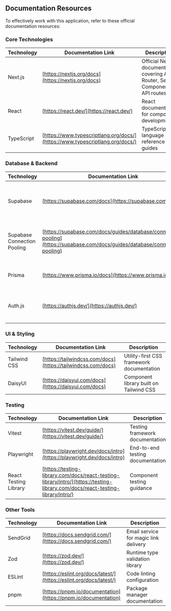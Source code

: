 ## Documentation Resources

To effectively work with this application, refer to these official documentation resources:

### Core Technologies

| Technology | Documentation Link | Description |
|------------|-------------------|-------------|
| Next.js | [https://nextjs.org/docs](https://nextjs.org/docs) | Official Next.js documentation covering App Router, Server Components, API routes |
| React | [https://react.dev/](https://react.dev/) | React documentation for component development |
| TypeScript | [https://www.typescriptlang.org/docs/](https://www.typescriptlang.org/docs/) | TypeScript language reference and guides |

### Database & Backend

| Technology | Documentation Link | Description |
|------------|-------------------|-------------|
| Supabase | [https://supabase.com/docs](https://supabase.com/docs) | Supabase documentation for PostgreSQL database management |
| Supabase Connection Pooling | [https://supabase.com/docs/guides/database/connection-pooling](https://supabase.com/docs/guides/database/connection-pooling) | Documentation for Supabase connection pooler (required for IPv4 networks) |
| Prisma | [https://www.prisma.io/docs](https://www.prisma.io/docs) | Prisma ORM documentation for database access |
| Auth.js | [https://authjs.dev/](https://authjs.dev/) | Authentication library documentation (formerly NextAuth.js) |

### UI & Styling

| Technology | Documentation Link | Description |
|------------|-------------------|-------------|
| Tailwind CSS | [https://tailwindcss.com/docs](https://tailwindcss.com/docs) | Utility-first CSS framework documentation |
| DaisyUI | [https://daisyui.com/docs](https://daisyui.com/docs) | Component library built on Tailwind CSS |

### Testing

| Technology | Documentation Link | Description |
|------------|-------------------|-------------|
| Vitest | [https://vitest.dev/guide/](https://vitest.dev/guide/) | Testing framework documentation |
| Playwright | [https://playwright.dev/docs/intro](https://playwright.dev/docs/intro) | End-to-end testing documentation |
| React Testing Library | [https://testing-library.com/docs/react-testing-library/intro/](https://testing-library.com/docs/react-testing-library/intro/) | Component testing guidance |

### Other Tools

| Technology | Documentation Link | Description |
|------------|-------------------|-------------|
| SendGrid | [https://docs.sendgrid.com/](https://docs.sendgrid.com/) | Email service for magic link delivery |
| Zod | [https://zod.dev/](https://zod.dev/) | Runtime type validation library |
| ESLint | [https://eslint.org/docs/latest/](https://eslint.org/docs/latest/) | Code linting configuration |
| pnpm | [https://pnpm.io/documentation](https://pnpm.io/documentation) | Package manager documentation |
